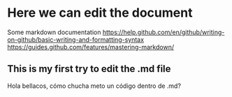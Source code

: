 # Here we can edit the document

Some markdown documentation
https://help.github.com/en/github/writing-on-github/basic-writing-and-formatting-syntax
https://guides.github.com/features/mastering-markdown/

## This is my first try to edit the .md file
Hola bellacos, cómo chucha meto un código dentro de .md?

